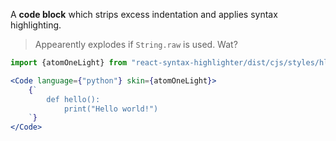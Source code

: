 A **code block** which strips excess indentation and applies syntax highlighting.

> Appearently explodes if `String.raw` is used. Wat?

```jsx
import {atomOneLight} from "react-syntax-highlighter/dist/cjs/styles/hljs";

<Code language={"python"} skin={atomOneLight}>
    {`
        def hello():
            print("Hello world!")
    `}
</Code>
```
